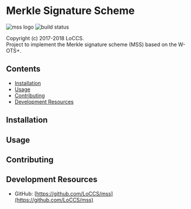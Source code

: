 # Merkle Signature Scheme  
![mss logo](https://img.shields.io/badge/mss-v0.5-blue.svg) 
![build status](https://img.shields.io/badge/build-failure-red.svg)

Copyright (c) 2017-2018 LoCCS.  
Project to implement the Merkle signature scheme (MSS) based on the W-OTS+.   

## Contents  
+ [Installation](#installation)  
+ [Usage](#usage)  
+ [Contributing](#contributing)  
+ [Development Resources](#dev-res)  

<a name="installation"></a>
## Installation  

<a name="usage"></a>
## Usage  

<a name="contributing"></a>
## Contributing  

<a name="dev-res"></a>
## Development Resources  
+ GitHub: [https://github.com/LoCCS/mss](https://github.com/LoCCS/mss)  
